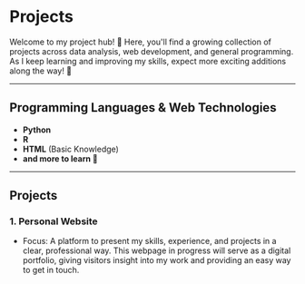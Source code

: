 # Projects

Welcome to my project hub! 🚀 Here, you'll find a growing collection of projects across data analysis, web development, and general programming. As I keep learning and improving my skills, expect more exciting additions along the way! 🌟

---

## Programming Languages & Web Technologies

- **Python**
- **R** 
- **HTML** (Basic Knowledge)
- **and more to learn 🙂**

---

## Projects

### 1. **Personal Website**
   - Focus: A platform to present my skills, experience, and projects in a clear, professional way. This webpage in progress will serve as a digital portfolio, giving visitors insight into my work and providing an easy way to get in touch.

   
